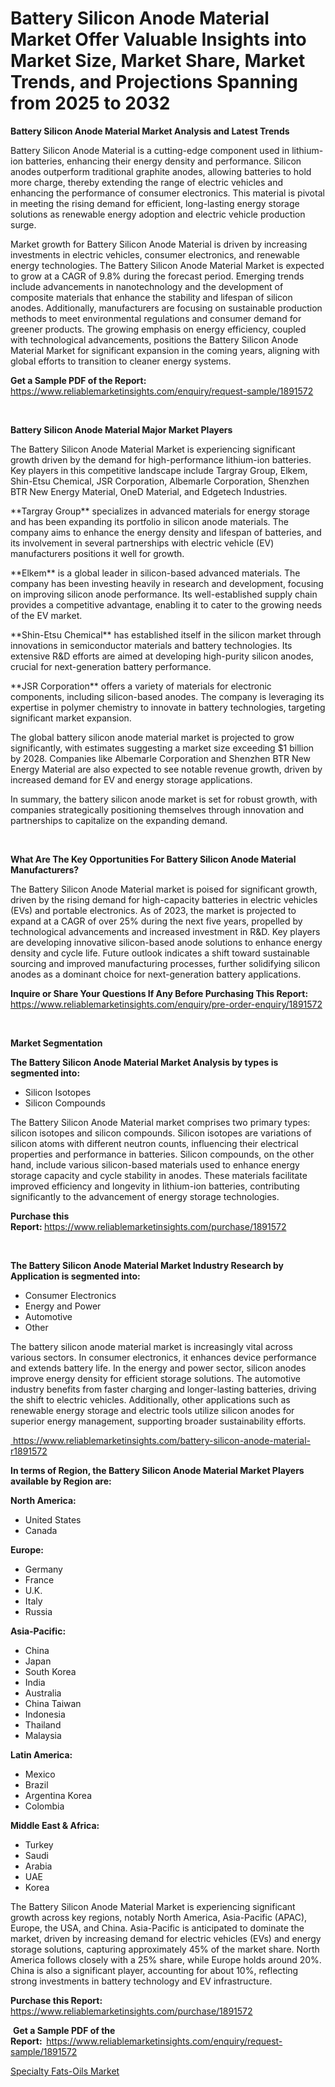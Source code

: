 <p><h1>Battery Silicon Anode Material Market Offer Valuable Insights into Market Size, Market Share, Market Trends, and Projections Spanning from 2025 to 2032</h1></p><p><strong>Battery Silicon Anode Material Market Analysis and Latest Trends</strong></p>
<p><p>Battery Silicon Anode Material is a cutting-edge component used in lithium-ion batteries, enhancing their energy density and performance. Silicon anodes outperform traditional graphite anodes, allowing batteries to hold more charge, thereby extending the range of electric vehicles and enhancing the performance of consumer electronics. This material is pivotal in meeting the rising demand for efficient, long-lasting energy storage solutions as renewable energy adoption and electric vehicle production surge.</p><p>Market growth for Battery Silicon Anode Material is driven by increasing investments in electric vehicles, consumer electronics, and renewable energy technologies. The Battery Silicon Anode Material Market is expected to grow at a CAGR of 9.8% during the forecast period. Emerging trends include advancements in nanotechnology and the development of composite materials that enhance the stability and lifespan of silicon anodes. Additionally, manufacturers are focusing on sustainable production methods to meet environmental regulations and consumer demand for greener products. The growing emphasis on energy efficiency, coupled with technological advancements, positions the Battery Silicon Anode Material Market for significant expansion in the coming years, aligning with global efforts to transition to cleaner energy systems.</p></p>
<p><strong>Get a Sample PDF of the Report:&nbsp;</strong> <a href="https://www.reliablemarketinsights.com/enquiry/request-sample/1891572?utm_campaign=2004&utm_medium=2&utm_source=Github&utm_content=ia&utm_term=14012025&utm_id=battery-silicon-anode-material">https://www.reliablemarketinsights.com/enquiry/request-sample/1891572</a></p>
<p>&nbsp;</p>
<p><strong>Battery Silicon Anode Material Major Market Players</strong></p>
<p><p>The Battery Silicon Anode Material Market is experiencing significant growth driven by the demand for high-performance lithium-ion batteries. Key players in this competitive landscape include Targray Group, Elkem, Shin-Etsu Chemical, JSR Corporation, Albemarle Corporation, Shenzhen BTR New Energy Material, OneD Material, and Edgetech Industries.</p><p>**Targray Group** specializes in advanced materials for energy storage and has been expanding its portfolio in silicon anode materials. The company aims to enhance the energy density and lifespan of batteries, and its involvement in several partnerships with electric vehicle (EV) manufacturers positions it well for growth. </p><p>**Elkem** is a global leader in silicon-based advanced materials. The company has been investing heavily in research and development, focusing on improving silicon anode performance. Its well-established supply chain provides a competitive advantage, enabling it to cater to the growing needs of the EV market.</p><p>**Shin-Etsu Chemical** has established itself in the silicon market through innovations in semiconductor materials and battery technologies. Its extensive R&D efforts are aimed at developing high-purity silicon anodes, crucial for next-generation battery performance.</p><p>**JSR Corporation** offers a variety of materials for electronic components, including silicon-based anodes. The company is leveraging its expertise in polymer chemistry to innovate in battery technologies, targeting significant market expansion.</p><p>The global battery silicon anode material market is projected to grow significantly, with estimates suggesting a market size exceeding $1 billion by 2028. Companies like Albemarle Corporation and Shenzhen BTR New Energy Material are also expected to see notable revenue growth, driven by increased demand for EV and energy storage applications.</p><p>In summary, the battery silicon anode market is set for robust growth, with companies strategically positioning themselves through innovation and partnerships to capitalize on the expanding demand.</p></p>
<p>&nbsp;</p>
<p><strong>What Are The Key Opportunities For Battery Silicon Anode Material Manufacturers?</strong></p>
<p><p>The Battery Silicon Anode Material market is poised for significant growth, driven by the rising demand for high-capacity batteries in electric vehicles (EVs) and portable electronics. As of 2023, the market is projected to expand at a CAGR of over 25% during the next five years, propelled by technological advancements and increased investment in R&D. Key players are developing innovative silicon-based anode solutions to enhance energy density and cycle life. Future outlook indicates a shift toward sustainable sourcing and improved manufacturing processes, further solidifying silicon anodes as a dominant choice for next-generation battery applications.</p></p>
<p><strong>Inquire or Share Your Questions If Any Before Purchasing This Report:</strong> <a href="https://www.reliablemarketinsights.com/enquiry/pre-order-enquiry/1891572?utm_campaign=2004&utm_medium=2&utm_source=Github&utm_content=ia&utm_term=14012025&utm_id=battery-silicon-anode-material">https://www.reliablemarketinsights.com/enquiry/pre-order-enquiry/1891572</a></p>
<p>&nbsp;</p>
<p><strong>Market Segmentation</strong></p>
<p><strong>The Battery Silicon Anode Material Market Analysis by types is segmented into:</strong></p>
<p><ul><li>Silicon Isotopes</li><li>Silicon Compounds</li></ul></p>
<p><p>The Battery Silicon Anode Material market comprises two primary types: silicon isotopes and silicon compounds. Silicon isotopes are variations of silicon atoms with different neutron counts, influencing their electrical properties and performance in batteries. Silicon compounds, on the other hand, include various silicon-based materials used to enhance energy storage capacity and cycle stability in anodes. These materials facilitate improved efficiency and longevity in lithium-ion batteries, contributing significantly to the advancement of energy storage technologies.</p></p>
<p><strong>Purchase this Report:&nbsp;</strong><a href="https://www.reliablemarketinsights.com/purchase/1891572?utm_campaign=2004&utm_medium=2&utm_source=Github&utm_content=ia&utm_term=14012025&utm_id=battery-silicon-anode-material">https://www.reliablemarketinsights.com/purchase/1891572</a></p>
<p>&nbsp;</p>
<p><strong>The Battery Silicon Anode Material Market Industry Research by Application is segmented into:</strong></p>
<p><ul><li>Consumer Electronics</li><li>Energy and Power</li><li>Automotive</li><li>Other</li></ul></p>
<p><p>The battery silicon anode material market is increasingly vital across various sectors. In consumer electronics, it enhances device performance and extends battery life. In the energy and power sector, silicon anodes improve energy density for efficient storage solutions. The automotive industry benefits from faster charging and longer-lasting batteries, driving the shift to electric vehicles. Additionally, other applications such as renewable energy storage and electric tools utilize silicon anodes for superior energy management, supporting broader sustainability efforts.</p></p>
<p><a href="https://www.reliablemarketinsights.com/battery-silicon-anode-material-r1891572?utm_campaign=2004&utm_medium=2&utm_source=Github&utm_content=ia&utm_term=14012025&utm_id=battery-silicon-anode-material">&nbsp;https://www.reliablemarketinsights.com/battery-silicon-anode-material-r1891572</a></p>
<p><strong>In terms of Region, the Battery Silicon Anode Material Market Players available by Region are:</strong></p>
<p>
    <p> <strong> North America: </strong>
        <ul>
            <li>United States</li>
            <li>Canada</li>
        </ul>
        </p> 
    <p> <strong> Europe: </strong>
        <ul>
            <li>Germany</li>
            <li>France</li>
            <li>U.K.</li>
            <li>Italy</li>
            <li>Russia</li>
        </ul>
        </p> 
    <p> <strong> Asia-Pacific: </strong>
        <ul>
            <li>China</li>
            <li>Japan</li>
            <li>South Korea</li>
            <li>India</li>
            <li>Australia</li>
            <li>China Taiwan</li>
            <li>Indonesia</li>
            <li>Thailand</li>
            <li>Malaysia</li>
        </ul>
        </p> 
    <p> <strong> Latin America: </strong>
        <ul>
            <li>Mexico</li>
            <li>Brazil</li>
            <li>Argentina Korea</li>
            <li>Colombia</li>
        </ul>
        </p> 
    <p> <strong> Middle East & Africa: </strong>
        <ul>
            <li>Turkey</li>
            <li>Saudi</li>
            <li>Arabia</li>
            <li>UAE</li>
            <li>Korea</li>
        </ul>
    </p>
    </p>
<p><p>The Battery Silicon Anode Material Market is experiencing significant growth across key regions, notably North America, Asia-Pacific (APAC), Europe, the USA, and China. Asia-Pacific is anticipated to dominate the market, driven by increasing demand for electric vehicles (EVs) and energy storage solutions, capturing approximately 45% of the market share. North America follows closely with a 25% share, while Europe holds around 20%. China is also a significant player, accounting for about 10%, reflecting strong investments in battery technology and EV infrastructure.</p></p>
<p><strong>Purchase this Report: </strong><a href="https://www.reliablemarketinsights.com/purchase/1891572?utm_campaign=2004&utm_medium=2&utm_source=Github&utm_content=ia&utm_term=14012025&utm_id=battery-silicon-anode-material">https://www.reliablemarketinsights.com/purchase/1891572</a></p>
<p>&nbsp;<strong>Get a Sample PDF of the Report:&nbsp;&nbsp;</strong><a href="https://www.reliablemarketinsights.com/enquiry/request-sample/1891572?utm_campaign=2004&utm_medium=2&utm_source=Github&utm_content=ia&utm_term=14012025&utm_id=battery-silicon-anode-material">https://www.reliablemarketinsights.com/enquiry/request-sample/1891572</a></p>
<p><strong></strong></p>
<p><p><a href="https://github.com/globismark/Market-Research-Report-List-5/blob/main/specialty-fats-oils-market.md?utm_campaign=2004&utm_medium=2&utm_source=Github&utm_content=ia&utm_term=14012025&utm_id=battery-silicon-anode-material">Specialty Fats-Oils Market</a></p></p>